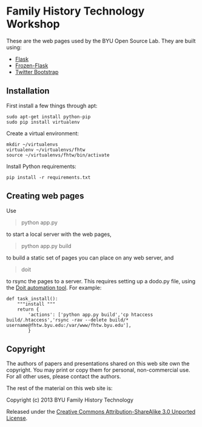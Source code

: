 # Family History Technology Workshop

These are the web pages used by the BYU Open Source Lab. They are
built using:

- [Flask](http://flask.pocoo.org/)
- [Frozen-Flask](http://pythonhosted.org/Frozen-Flask/)
- [Twitter Bootstrap](http://twitter.github.io/bootstrap/)

## Installation

First install a few things through apt:

```
sudo apt-get install python-pip
sudo pip install virtualenv
```

Create a virtual environment:

```
mkdir ~/virtualenvs
virtualenv ~/virtualenvs/fhtw
source ~/virtualenvs/fhtw/bin/activate
```

Install Python requirements:

```
pip install -r requirements.txt
```

## Creating web pages

Use

> python app.py

to start a local server with the web pages,

> python app.py build

to build a static set of pages you can place on any web server, and

> doit

to rsync the pages to a server. This requires setting up a dodo.py file,
using the [Doit automation tool](http://pydoit.org/). For example:

```
def task_install():
    """install """
    return {
        'actions': ['python app.py build','cp htaccess build/.htaccess','rsync -rav --delete build/* username@fhtw.byu.edu:/var/www/fhtw.byu.edu'],
        }
```

## Copyright

The authors of papers and presentations shared on this web site own the
copyright. You may print or copy them for personal, non-commercial use.
For all other uses, please contact the authors.

The rest of the material on this web site is:

Copyright (c) 2013 BYU Family History Technology

Released under the <a
href="http://creativecommons.org/licenses/by-sa/3.0/deed.en_US">Creative
Commons Attribution-ShareAlike 3.0 Unported License</a>.
